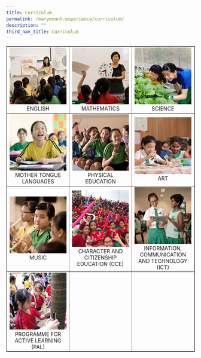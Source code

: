 ```yaml
---
title: Curriculum
permalink: /marymount-experience/curriculum/
description: ""
third_nav_title: Curriculum
---
```


<table style="border-collapse: collapse; width: 100%;" border="1">
<tbody>
<tr>
<td style="width: 33.3333%; text-align: center;"><a href="/marymount-experience/curriculum/english"><img src="images/c1.jpg"></a>ENGLISH</td>
<td style="width: 33.3333%; text-align: center;"><a href="/marymount-experience/curriculum/mathematics"><img src="images/c2.jpg"></a>MATHEMATICS</td>
<td style="width: 33.3333%; text-align: center;"><a href="/marymount-experience/curriculum/science"><img src="images/c3.jpg"></a>SCIENCE</td>
</tr>
<tr>
<td style="width: 33.3333%; text-align: center;"><a href="/marymount-experience/curriculum/mother-tongue-languages"><img src="images/c4.jpg"></a>MOTHER TONGUE LANGUAGES</td>
<td style="width: 33.3333%; text-align: center;"><a href="/marymount-experience/curriculum/physical-education"><img src="images/c5.jpg"></a>PHYSICAL EDUCATION</td>
<td style="width: 33.3333%; text-align: center;"><a href="/marymount-experience/curriculum/aesthetics-art"><img src="images/c6.jpg"></a>ART</td>
</tr>
<tr>
<td style="width: 33.3333%; text-align: center;"><a href="/marymount-experience/curriculum/aesthetics-music"><img src="images/c7.jpg"></a>MUSIC</td>
<td style="width: 33.3333%; text-align: center;"><a href="/marymount-experience/curriculum/character-and-citizenship-education-cce"><img src="images/c8.jpg"></a>CHARACTER AND CITIZENSHIP EDUCATION (CCE)</td>
<td style="width: 33.3333%; text-align: center;"><a href="/marymount-experience/curriculum/information-communication-and-technology-ict"><img src="images/c9.jpg"></a>INFORMATION, COMMUNICATION AND TECHNOLOGY (ICT)</td>
</tr>
<tr>
<td style="width: 33.3333%; text-align: center;"><a href="/marymount-experience/curriculum/programme-for-active-learning-pal"><img src="images/c0.jpg"></a>PROGRAMME FOR ACTIVE LEARNING (PAL)</td>
<td style="width: 33.3333%; text-align: center;">&nbsp;</td>
<td style="width: 33.3333%; text-align: center;">&nbsp;</td>
</tr>
</tbody>
</table>